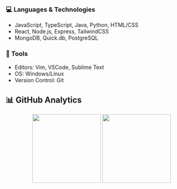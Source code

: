 ### 💻 Languages & Technologies
- JavaScript, TypeScript, Java, Python, HTML/CSS  
- React, Node.js, Express, TailwindCSS  
- MongoDB, Quick.db, PostgreSQL


### 🔧 Tools
- Editors: Vim, VSCode, Sublime Text
- OS: Windows/Linux
- Version Control: Git

## **📊 GitHub Analytics**  
<p align="center">
  <img height="180em" src="https://github-readme-stats.vercel.app/api?username=6hax&show_icons=true&theme=github_dark&hide_border=true&count_private=true&include_all_commits=true" />
  <img height="180em" src="https://github-readme-stats.vercel.app/api/top-langs/?username=6hax&layout=compact&theme=github_dark&hide_border=true&langs_count=8" />
</p>
